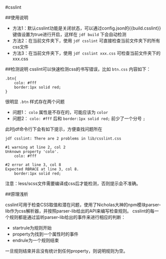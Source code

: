 #csslint

##使用说明
* 方法1：默认csslint功能是关闭状态，可以通过config.json的{{build.csslint}}键值设置为true进行开启，这样在 `jdf build` 下会自动检测
* 方法2：在当前文件夹下，使用 `jdf csslint` 可直接检查当前文件夹下的所有css文件
* 方法3：在当前文件夹下，使用 `jdf csslint xxx.css` 可检查当前文件夹下的xxx.css

##检测说明
csslint可以快速检测css的书写错误，比如 `btn.css` 内容如下：
	
	.btn{
		colo: #fff
		border:1px solid red;
	}

很明显 `.btn` 样式存在两个问题

* 问题1： `colo` 属性是不存在的，可能应该为 `color`
* 问题2： `colo: #fff` 后和 `border:1px solid red;` 前少了一个分号 `;`

此时jdf命令行下会有如下提示，方便查找问题所在

	jdf csslint: There are 2 problems in lib/csslint.css

	#1 warning at line 2, col 2
	Unknown property 'colo'.
		colo: #fff

	#2 error at line 3, col 8
	Expected RBRACE at line 3, col 8.
		border:1px solid red;

注意：less/scss文件需要编译成css后才能检测，否则提示会不准确。

##原理浅析

csslint可用于检查CSS取值和潜在问题，使用了Nicholas大神的npm模块parser-lib作为css解析器，并按照parser-lib给出的API来编写检查规则。
csslint的每一个规则都是通过监听parser-lib给出的事件来进行相应的判断：

* startrule为规则开始
* property为找到一个属性时的事件 
* endrule为一个规则结束

一旦规则结束并且没有统计到任何property，则说明规则为空。
